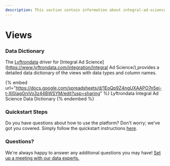 ```yaml
---
description: This section contain information about integral-ad-science connector views information
---
```


# Views

### Data Dictionary

The [Lyftrondata](https://www.lyftrondata.com/) driver for [Integral Ad Science](https://www.lyftrondata.com/integration/Integral Ad Science/)[ ](https://www.lyftrondata.com/integration/integral-ad-science/)provides a detailed data dictionary of the views with data types and column names.

{% embed url="https://docs.google.com/spreadsheets/d/1EoQp9Z4ngUXAAPO7n5ei-t-Xl0iagGniVo3z44BWSYM/edit?usp=sharing" %}
Lyftrondata Integral Ad Science Data Dictionary
{% endembed %}

### Quickstart Steps

Do you have questions about how to use the platform? Don't worry; we've got you covered. Simply follow the quickstart instructions [here](../../../../quickstart-steps.md).

### Questions? <a href="#questions" id="questions"></a>

We're always happy to answer any additional questions you may have! [Set up a meeting with our data experts.](https://www.lyftrondata.com/book-a-meeting/)


